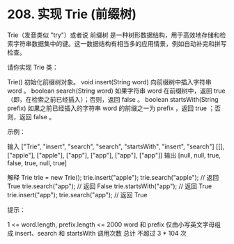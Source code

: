 # 208. 实现 Trie (前缀树)
  Trie（发音类似 "try"）或者说 前缀树 是一种树形数据结构，用于高效地存储和检索字符串数据集中的键。这一数据结构有相当多的应用情景，例如自动补完和拼写检查。
  
  请你实现 Trie 类：
  
  Trie() 初始化前缀树对象。
  void insert(String word) 向前缀树中插入字符串 word 。
  boolean search(String word) 如果字符串 word 在前缀树中，返回 true（即，在检索之前已经插入）；否则，返回 false 。
  boolean startsWith(String prefix) 如果之前已经插入的字符串 word 的前缀之一为 prefix ，返回 true ；否则，返回 false 。
   
  
  示例：
  
  输入
  ["Trie", "insert", "search", "search", "startsWith", "insert", "search"]
  [[], ["apple"], ["apple"], ["app"], ["app"], ["app"], ["app"]]
  输出
  [null, null, true, false, true, null, true]
  
  解释
  Trie trie = new Trie();
  trie.insert("apple");
  trie.search("apple");   // 返回 True
  trie.search("app");     // 返回 False
  trie.startsWith("app"); // 返回 True
  trie.insert("app");
  trie.search("app");     // 返回 True
   
  
  提示：
  
  1 <= word.length, prefix.length <= 2000
  word 和 prefix 仅由小写英文字母组成
  insert、search 和 startsWith 调用次数 总计 不超过 3 * 104 次